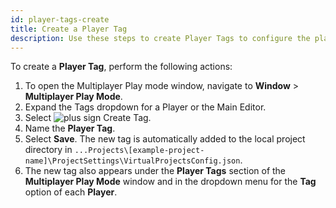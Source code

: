 ```yaml
---
id: player-tags-create
title: Create a Player Tag
description: Use these steps to create Player Tags to configure the player actions in Multiplayer Play Mode.
---
```



To create a **Player Tag**, perform the following actions:

1. To open the Multiplayer Play mode window, navigate to **Window** > **Multiplayer Play Mode**.
2. Expand the Tags dropdown for a Player or the Main Editor.
3. Select ![plus sign](/img/add.png) Create Tag.
4. Name the **Player Tag**.
5. Select **Save**. The new tag is automatically added to the local project directory in `...Projects\[example-project-name]\ProjectSettings\VirtualProjectsConfig.json`.
6. The new tag also appears under the **Player Tags** section of the **Multiplayer Play Mode** window and in the dropdown menu for the **Tag** option of each **Player**.
